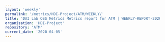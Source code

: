 ```yaml
---
layout: 'weekly'
permalink: '/metrics/HDI-Project/ATM/WEEKLY/'
title: 'DAI Lab OSS Metrics Metrics report for ATM | WEEKLY-REPORT-2020-04-05'
organization: 'HDI-Project'
repository: 'ATM'
current_date: '2020-04-05'
---
```

